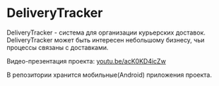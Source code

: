 # DeliveryTracker

DeliveryTracker - система для организации курьерских доставок. DeliveryTracker может быть интересен небольшому бизнесу, чьи процессы связаны с доставками. 

Видео-презентация проекта:
[youtu.be/acK0KD4icZw](https://youtu.be/acK0KD4icZw)

В репозитории хранится мобильные(Android) приложения проекта. 
